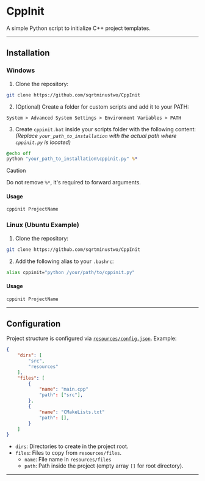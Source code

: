 # CppInit

A simple Python script to initialize C++ project templates.

---

## Installation

### Windows

1. Clone the repository:
```bash
git clone https://github.com/sqrtminustwo/CppInit
```

2. (Optional) Create a folder for custom scripts and add it to your PATH:
```
System > Advanced System Settings > Environment Variables > PATH
```

3. Create `cppinit.bat` inside your scripts folder with the following content:  
*(Replace `your_path_to_installation` with the actual path where `cppinit.py` is located)*

```bat
@echo off
python "your_path_to_installation\cppinit.py" %*
```

> [!CAUTION]
> Do not remove `%*`, it's required to forward arguments.

#### Usage
```bash
cppinit ProjectName
```


### Linux (Ubuntu Example)

1. Clone the repository:
```bash
git clone https://github.com/sqrtminustwo/CppInit
```

2. Add the following alias to your `.bashrc`:
```bash
alias cppinit="python /your/path/to/cppinit.py"
```

#### Usage
```bash
cppinit ProjectName
```

---

## Configuration

Project structure is configured via [`resources/config.json`](resources/config.json). Example:

```json
{
    "dirs": [
        "src",
        "resources"
    ],
    "files": [
        {
            "name": "main.cpp"
            "path": ["src"],
        },
        {
            "name": "CMakeLists.txt"
            "path": [],
        }
    ]
}
```

- `dirs`: Directories to create in the project root.
- `files`: Files to copy from `resources/files`.  
  - `name`: File name in `resources/files`
  - `path`: Path inside the project (empty array `[]` for root directory).

---
